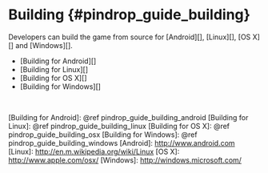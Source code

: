 Building    {#pindrop_guide_building}
========

Developers can build the game from source for [Android][], [Linux][], [OS X][]
and [Windows][].

   * [Building for Android][]
   * [Building for Linux][]
   * [Building for OS X][]
   * [Building for Windows][]

<br>

  [Building for Android]: @ref pindrop_guide_building_android
  [Building for Linux]: @ref pindrop_guide_building_linux
  [Building for OS X]: @ref pindrop_guide_building_osx
  [Building for Windows]: @ref pindrop_guide_building_windows
  [Android]: http://www.android.com
  [Linux]: http://en.m.wikipedia.org/wiki/Linux
  [OS X]: http://www.apple.com/osx/
  [Windows]: http://windows.microsoft.com/
